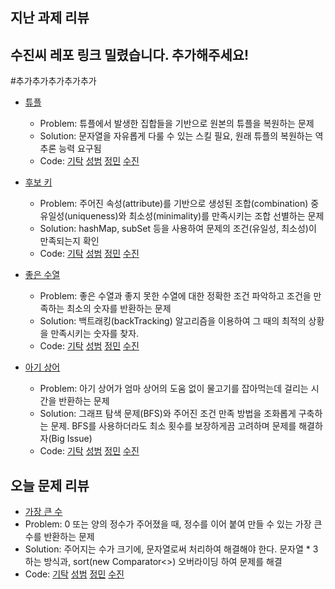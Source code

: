 ## 지난 과제 리뷰
## 수진씨 레포 링크 밀렸습니다. 추가해주세요!
#추가추가추가추가추가 

- [튜플](https://programmers.co.kr/learn/courses/30/lessons/64065)
  - Problem: 튜플에서 발생한 집합들을 기반으로 원본의 튜플을 복원하는 문제
  - Solution: 문자열을 자유롭게 다룰 수 있는 스킬 필요, 원래 튜플의 복원하는 역추론 능력 요구됨
  - Code: [기탁](https://github.com/gitak/Algorithm_Study/blob/master/Implementation/Tuple.java) [성범](https://github.com/KvngSungBum/CodingTest/blob/master/src/programmers/Tuple.java) [정민](https://github.com/han51361/Algorithm/blob/master/pythonProject/Programmers/KAKAO/tuple.py) [수진]()
- [후보 키](https://programmers.co.kr/learn/courses/30/lessons/42890)
  - Problem: 주어진 속성(attribute)를 기반으로 생성된 조합(combination) 중 유일성(uniqueness)와 최소성(minimality)를 만족시키는 조합 선별하는 문제
  - Solution: hashMap, subSet 등을 사용하여 문제의 조건(유일성, 최소성)이 만족되는지 확인
  - Code: [기탁](https://github.com/gitak/Algorithm_Study/blob/master/DFS/CandidateKey.java) [성범](https://github.com/KvngSungBum/CodingTest/blob/master/src/programmers/CandidateKey2.java) [정민](https://github.com/han51361/Algorithm/blob/master/pythonProject/Programmers/KAKAO/CandidateKey.py) [수진]()
  
- [좋은 수열](https://www.acmicpc.net/problem/26612)
  - Problem: 좋은 수열과 좋지 못한 수열에 대한 정확한 조건 파악하고 조건을 만족하는 최소의 숫자를 반환하는 문제
  - Solution: 백트래킹(backTracking) 알고리즘을 이용하여 그 때의 최적의 상황을 만족시키는 숫자를 찾자.
  - Code: [기탁](https://github.com/gitak/Algorithm_Study/blob/master/Sort/Back5052.java) [성범](https://github.com/KvngSungBum/CodingTest/blob/master/src/BaekJoon2/GoodSequence_2661.java) [정민](https://github.com/han51361/Algorithm/blob/master/pythonProject/backTracking/goodSequence_Q2661.py) [수진]()
  
- [아기 상어](https://www.acmicpc.net/problem/16236)
  - Problem: 아기 상어가 엄마 상어의 도움 없이 물고기를 잡아먹는데 걸리는 시간을 반환하는 문제
  - Solution: 그래프 탐색 문제(BFS)와 주어진 조건 만족 방법을 조화롭게 구축하는 문제. BFS를 사용하더라도 최소 횟수를 보장하게끔 고려하며 문제를 해결하자(Big Issue)
  - Code: [기탁](https://github.com/gitak/Algorithm_Study/blob/master/BFS/Back16236.java) [성범](https://github.com/KvngSungBum/CodingTest/blob/master/src/BaekJoon2/BabyShark_16236.java) [정민](https://github.com/han51361/Algorithm/blob/master/pythonProject/samsung/shakr_ans.py) [수진]()
  
 
## 오늘 문제 리뷰

 - [가장 큰 수](https://programmers.co.kr/learn/courses/30/lessons/42746)
  - Problem: 0 또는 양의 정수가 주어졌을 때, 정수를 이어 붙여 만들 수 있는 가장 큰 수를 반환하는 문제
  - Solution: 주어지는 수가 크기에, 문자열로써 처리하여 해결해야 한다. 문자열 * 3 하는 방식과, sort(new Comparator<>) 오버라이딩 하여 문제를 해결
  - Code: [기탁](https://github.com/gitak/Algorithm_Study/blob/master/Sort/BiggestNumber.java) [성범](https://github.com/KvngSungBum/CodingTest/blob/master/src/programmers/BiggestNumber2.java) [정민](https://github.com/han51361/Algorithm/blob/master/pythonProject/Programmers/BiggestNumber.py) [수진]()
